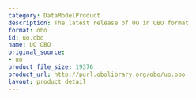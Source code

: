 ```yaml
---
category: DataModelProduct
description: The latest release of UO in OBO format
format: obo
id: uo.obo
name: UO OBO
original_source:
- uo
product_file_size: 19376
product_url: http://purl.obolibrary.org/obo/uo.obo
layout: product_detail
---
```

